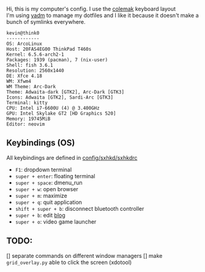 Hi, this is my computer's config. I use the <a href="https://colemak.com/">colemak</a> keyboard layout  
I'm using [yadm](https://yadm.io/) to manage my dotfiles and I like it because it doesn't make a bunch of symlinks everywhere.

```
kevin@think0
------------
OS: ArcoLinux
Host: 20FAS4EG00 ThinkPad T460s
Kernel: 6.5.6-arch2-1
Packages: 1939 (pacman), 7 (nix-user)
Shell: fish 3.6.1
Resolution: 2560x1440
DE: Xfce 4.18
WM: Xfwm4
WM Theme: Arc-Dark
Theme: Adwaita-dark [GTK2], Arc-Dark [GTK3]
Icons: Adwaita [GTK2], Sardi-Arc [GTK3]
Terminal: kitty
CPU: Intel i7-6600U (4) @ 3.400GHz
GPU: Intel Skylake GT2 [HD Graphics 520]
Memory: 19745MiB
Editor: neovim
```

## Keybindings (OS)

All keybindings are defined in [config/sxhkd/sxhkdrc](.config/sxhkd/sxhkdrc)

- `F1`: dropdown terminal
- `super + enter`: floating terminal
- `super + space`: dmenu_run
- `super + w`: open browser
- `super + m`: maximize
- `super + q`: quit application
- `shift + super + b`: disconnect bluetooth controller
- `super + b`: edit [blog](https://blog.kevbot.xyz)
- `super + o`: video game launcher

## TODO:

[] separate commands on different window managers
[] make `grid_overlay.py` able to click the screen (xdotool)
